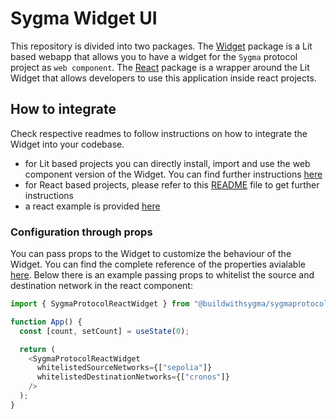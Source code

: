 # Sygma Widget UI

This repository is divided into two packages. The [Widget](./packages/widget/) package is a Lit based webapp that allows you to have a widget for the `Sygma` protocol project as `web component`. The [React](./packages/react/) package is a wrapper around the Lit Widget that allows developers to use this application inside react projects.

## How to integrate

Check respective readmes to follow instructions on how to integrate the Widget into your codebase. 

* for Lit based projects you can directly install, import and use the web component version of the Widget. You can find further instructions [here](./packages/widget/README.md)
* for React based projects, please refer to this [README](./packages/react/README.md) file to get further instructions
* a react example is provided [here](/examples/react-widget-app/)

### Configuration through props

You can pass props to the Widget to customize the behaviour of the Widget. You can find the complete reference of the properties avialable [here](./packages/widget/src/widget.ts). Below there is an example passing props to whitelist the source and destination network in the react component:

```ts
import { SygmaProtocolReactWidget } from "@buildwithsygma/sygmaprotocol-react-widget";

function App() {
  const [count, setCount] = useState(0);

  return (
    <SygmaProtocolReactWidget
      whitelistedSourceNetworks={["sepolia"]}
      whitelistedDestinationNetworks={["cronos"]}
    />
  );
}
```